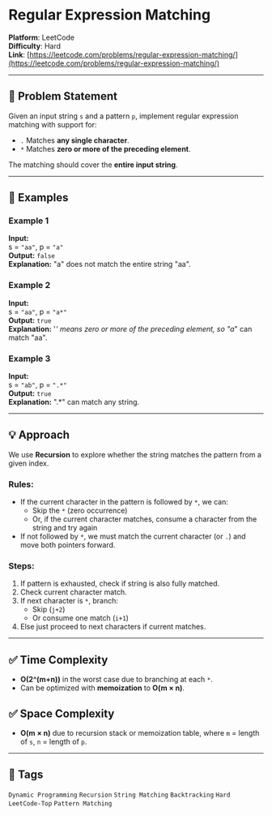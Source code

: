 # Regular Expression Matching

**Platform**: LeetCode  
**Difficulty**: Hard  
**Link**: [https://leetcode.com/problems/regular-expression-matching/](https://leetcode.com/problems/regular-expression-matching/)

---

## 🧠 Problem Statement

Given an input string `s` and a pattern `p`, implement regular expression matching with support for:

- `.` Matches **any single character**.
- `*` Matches **zero or more of the preceding element**.

The matching should cover the **entire input string**.

---

## 🧪 Examples

### Example 1
**Input:**  
s = `"aa"`, p = `"a"`  
**Output:** `false`  
**Explanation:** "a" does not match the entire string "aa".

### Example 2
**Input:**  
s = `"aa"`, p = `"a*"`  
**Output:** `true`  
**Explanation:** '*' means zero or more of the preceding element, so "a*" can match "aa".

### Example 3
**Input:**  
s = `"ab"`, p = `".*"`  
**Output:** `true`  
**Explanation:** ".*" can match any string.

---

## 💡 Approach

We use **Recursion** to explore whether the string matches the pattern from a given index.

### Rules:
- If the current character in the pattern is followed by `*`, we can:
    - Skip the `*` (zero occurrence)
    - Or, if the current character matches, consume a character from the string and try again
- If not followed by `*`, we must match the current character (or `.`) and move both pointers forward.

### Steps:
1. If pattern is exhausted, check if string is also fully matched.
2. Check current character match.
3. If next character is `*`, branch:
    - Skip (`j+2`)
    - Or consume one match (`i+1`)
4. Else just proceed to next characters if current matches.

---

## ✅ Time Complexity

- **O(2^(m+n))** in the worst case due to branching at each `*`.
- Can be optimized with **memoization** to **O(m × n)**.

## ✅ Space Complexity

- **O(m × n)** due to recursion stack or memoization table, where `m` = length of `s`, `n` = length of `p`.

---

## 📌 Tags

`Dynamic Programming` `Recursion` `String Matching` `Backtracking` `Hard` `LeetCode-Top` `Pattern Matching`

